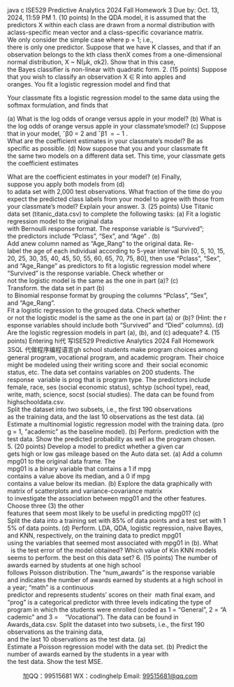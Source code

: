java c
ISE529 Predictive Analytics 
2024 Fall 
Homework 3 
Due by: Oct. 13, 2024, 11:59 PM
1. (10 points) 
In the QDA model, it is assumed that the predictors X within each class are drawn from a normal distribution with aclass-specific mean vector and a class-specific covariance matrix. We only consider the simple case where p = 1; i.e., there is only one predictor. Suppose that we have K classes, and that if an observation belongs to the kth class thenX comes from a one-dimensional normal distribution, X ~ N(µk, σk2). Show that in this case, the Bayes classifier is non-linear with quadratic form. 
2. (15 points) 
Suppose that you wish to classify an observation X ∈ R into apples and oranges. You fit a logistic regression model and find that

Your classmate fits a logistic regression model to the same data using the softmax formulation, and finds that

(a) What is the log odds of orange versus apple in your model?
(b) What is the log odds of orange versus apple in your classmate’smodel?
(c) Suppose that in your model, ˆβ0 = 2 and ˆβ1  = − 1 . What are the coefficient estimates in your classmate’s model? Be as specific as possible.
(d) Now suppose that you and your classmate fit the same two models on a different data set. This time, your classmate gets the coefficient estimates

What are the coefficient estimates in your model?
(e) Finally, suppose you apply both models from (d) to adata set with 2,000 test observations.
What fraction of the time do you expect the predicted class labels from your model to agree with those from your classmate’s model? Explain your answer.
3. (25 points) 
Use Titanic data set (titanic_data.csv) to complete the following tasks:
(a) Fit a logistic regression model to the original data with Bernoulli response format. The response variable is “Survived”; the predictors include “Pclass”, “Sex”, and “Age” .
(b) Add anew column named as “Age_Rang” to the original data. Re-label the age of each individual according to 5-year interval bin [0, 5, 10, 15, 20, 25, 30, 35, 40, 45, 50, 55, 60, 65, 70, 75, 80], then use “Pclass”, “Sex”, and “Age_Range” as predictors to fit a logistic regression model where “Survived” is the response variable. Check whether or not the logistic model is the same as the one in part (a)? 
(c) Transform. the data set in part (b) to Binomial response format by grouping the columns “Pclass”, “Sex”, and “Age_Rang”. Fit a logistic regression to the grouped data. Check whether or not the logistic model is the same as the one in part (a) or (b)? (Hint: the response variables should include both “Survived” and “Died” columns). 
(d) Are the logistic regression models in part (a), (b), and (c) adequate?
4. (15 points) 
Entering hi代 写ISE529 Predictive Analytics 2024 Fall Homework 3SQL
代做程序编程语言gh school students make program choices among general program, vocational program, and academic program. Their choice might be modeled using their writing score and  their social economic status, etc. The data set contains variables on 200 students. The response  variable is prog that is program type. The predictors include female, race, ses (social economic status), schtyp (school type), read, write, math, science, socst (social studies). The data can be found from highschooldata.csv. Split the dataset into two subsets, i.e., the first 190 observations as the training data, and the last 10 observations as the test data.
(a) Estimate a multinomial logistic regression model with the training data. (prog = 1, "academic" as the baseline model).
(b) Perform. prediction with the test data. Show the predicted probability as well as the program chosen.
5. (20 points) 
Develop a model to predict whether a given car gets high or low gas mileage based on the Auto data set.
(a) Add a column mpg01 to the original data frame. The mpg01 is a binary variable that contains a 1 if mpg contains a value above its median, and a 0 if mpg contains a value below its median.
(b) Explore the data graphically with matrix of scatterplots and variance-covariance matrix to investigate the association between mpg01 and the other features. Choose three (3) the other features that seem most likely to be useful in predicting mpg01?
(c) Split the data into a training set with 85% of data points and a test set with 15% of data points.
(d) Perform. LDA, QDA, logistic regression, naive Bayes, and KNN, respectively, on the training data to predict mpg01 using the variables that seemed most associated with mpg01 in (b). What   is the test error of the model obtained? Which value of Kin KNN models seems to perform. the best on this data set?
6. (15 points) 
The number of awards earned by students at one high school follows Poisson distribution. The “num_awards” is the response variable and indicates the number of awards earned by students at a high school in a year; “math” is a continuous predictor and represents students’ scores on their  math final exam, and “prog” is a categorical predictor with three levels indicating the type of program in which the students were enrolled (coded as 1 = “General”, 2 = “Academic” and 3 =    “Vocational”). The data can be found in Awards_data.csv. Split the dataset into two subsets, i.e., the first 190 observations as the training data, and the last 10 observations as the test data. (a) Estimate a Poisson regression model with the data set. 
(b) Predict the number of awards earned by the students in a year with the test data. Show the test MSE.







         
加QQ：99515681  WX：codinghelp  Email: 99515681@qq.com
